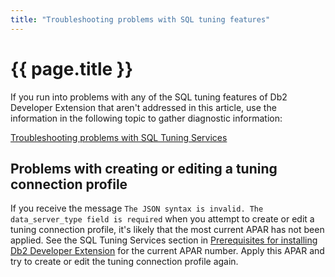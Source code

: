 ```yaml
---
title: "Troubleshooting problems with SQL tuning features"
---
```


# {{ page.title }}

If you run into problems with any of the SQL tuning features of Db2 Developer Extension that aren't addressed in this article, use the information in the following topic to gather diagnostic information: 

[Troubleshooting problems with SQL Tuning Services](https://www.ibm.com/docs/en/db2-for-zos/13?topic=services-troubleshooting)

## Problems with creating or editing a tuning connection profile

If you receive the message `The JSON syntax is invalid. The data_server_type field is required` when you attempt to create or edit a tuning connection profile, it's likely that the most current APAR has not been applied. See the SQL Tuning Services section in [Prerequisites for installing Db2 Developer Extension](https://marketplace.visualstudio.com/items?itemName=ibm.db2forzosdeveloperextension#prerequisites-for-installing-db2-developer-extension) for the current APAR number. Apply this APAR and try to create or edit the tuning connection profile again.
